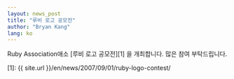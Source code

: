 ```yaml
---
layout: news_post
title: "루비 로고 공모전"
author: "Bryan Kang"
lang: ko
---
```


Ruby Association애소 [루비 로고 공모전][1] 을 개최합니다. 많은 참여 부탁드립니다.



[1]: {{ site.url }}/en/news/2007/09/01/ruby-logo-contest/ 
